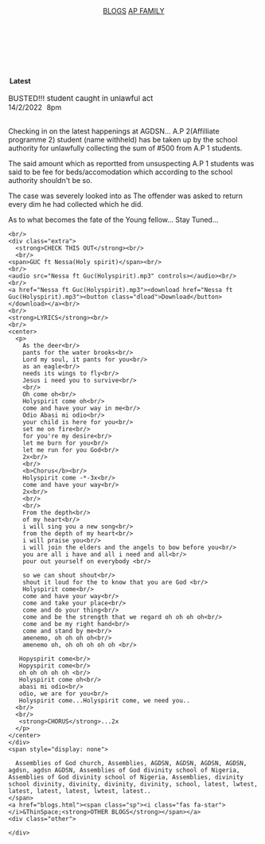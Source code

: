 <!DOCTYPE html>
<html lang="en">
<head>
  <meta charset="UTF-8">
  <meta name="viewport" content="width=device-width, initial-scale=1.0">
 <meta name="keywords" content="AGDSN, Assemblies of God divinity school of Nigeria, Assemblies, school, Assemblies, school,divinity, of, Nigeria   latest" /> 
  <link rel="stylesheet" href="index.css">
  <script src="js/index.js"></script>
  <link rel="stylesheet" href="all.css" type="text/css" media="all" />
  <title>NETHUB</title>
</head>
<body>
	<header class="head">
	  <nav>
	    <a href="blogs.html">BLOGS</a>
	    <a href="ap.html">AP FAMILY</a>
	    </nav>
	</header><br/>
	<br/>
	<div class="link">
	  <i class="fab fa-whatsapp" style="color: green"></i>
	<i class="fab fa-instagram" style="color: crimson"></i>
	</div><br/>
	<br/>
	<span class="sp">&ThinSpace;<strong>Latest</strong></span><br/>
	<br/>
		<div class="latest">
	  <div class="htag">
	    <i class="fas fa-user"></i>
	 <span id="pname" style="font-size: 15px;">BUSTED!!! student caught in unlawful act</span><br/>
	 <span id="data">14/2/2022 &ThickSpace;8pm</span>
	  </div>
	 <br/>
	 <div class="post">
	   <p>
	     Checking in on the latest happenings at AGDSN... A.P 2(Affilliate programme 2) student (name withheld) has be taken up by the school authority for unlawfully collecting the sum of #500 from A.P 1 students.
	   </p>
	   <p>
	     The said amount which as reportted from unsuspecting A.P 1 students was said to be fee for beds/accomodation which according to the school authority shouldn't be so.
	   </p>
	   <p>
	     The case was severely looked into as The offender was asked to return every dim he had collected which he did.
	   </p>
	   <p>
	     As to what becomes the fate of the Young fellow...
	     Stay Tuned...
	   </p>
	 </div>
	  </div>
	
	  
	
	<br/>
	<div class="extra">
	  <strong>CHECK THIS OUT</strong><br/>
	  <br/>
	<span>GUC ft Nessa(Holy spirit)</span><br/>
	<br/>
	<audio src="Nessa ft Guc(Holyspirit).mp3" controls></audio><br/>
	<br/>
	<a href="Nessa ft Guc(Holyspirit).mp3"><download href="Nessa ft Guc(Holyspirit).mp3"><button class="dload">Download</button></download></a><br/>
	<br/>
	<strong>LYRICS</strong><br/>
	<br/>
	<center>
	  <p>
	    As the deer<br/>
	    pants for the water brooks<br/>
	    Lord my soul, it pants for you<br/>
	    as an eagle<br/>
	    needs its wings to fly<br/>
	    Jesus i need you to survive<br/>
	    <br/>
	    Oh come oh<br/>
	    Holyspirit come oh<br/>
	    come and have your way in me<br/>
	    Odio Abasi mi odio<br/>
	    your child is here for you<br/>
	    set me on fire<br/>
	    for you're my desire<br/>
	    let me burn for you<br/>
	    let me run for you God<br/>
	    2x<br/>
	    <br/>
	    <b>Chorus</b><br/>
	    Holyspirit come -*-3x<br/>
	    come and have your way<br/>
	    2x<br/>
	    <br/>
	    <br/>
	    From the depth<br/>
	    of my heart<br/>
	    i will sing you a new song<br/>
	    from the depth of my heart<br/>
	    i will praise you<br/>
	    i will join the elders and the angels to bow before you<br/>
	    you are all i have and all i need and all<br/>
	    pour out yourself on everybody <br/>
	    
	    so we can shout shout<br/>
	    shout it loud for the to know that you are God <br/>
	    Holyspirit come<br/>
	    come and have your way<br/>
	    come and take your place<br/>
	    come and do your thing<br/>
	    come and be the strength that we regard oh oh oh oh<br/>
	    come and be my right hand<br/>
	    come and stand by me<br/>
	    amenemo, oh oh oh oh<br/>
	    amenemo oh, oh oh oh oh oh <br/>
	    
	   Hopyspirit come<br/>
	   Hopyspirit come<br/>
	   oh oh oh oh oh <br/>
	   Holyspirit come oh<br/>
	   abasi mi odio<br/>
	   odio, we are for you<br/>
	   Holyspirit come...Holyspirit come, we need you..
	  <br/>
	  <br/>
	   <strong>CHORUS</strong>...2x
	  </p>
	</center>
	</div>
	<span style="display: none">
	  
	  Assemblies of God church, Assemblies, AGDSN, AGDSN, AGDSN, AGDSN, agdsn, agdsn AGDSN, Assemblies of God divinity school of Nigeria, Assemblies of God divinity school of Nigeria, Assemblies, divinity school divinity, divinity, divinity, divinity, school, latest, lwtest, latest, latest, latest, lwtest, latest..
	</span>
	<a href="blogs.html"><span class="sp"><i class="fas fa-star"></i>&ThinSpace;<strong>OTHER BLOGS</strong></span></a>
	<div class="other">
	  
	</div>
</body>
</html>
